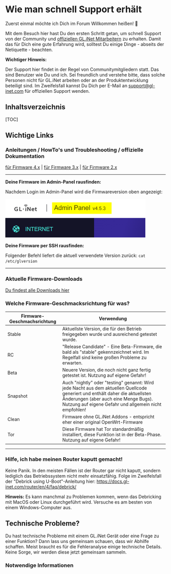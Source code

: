 # Wie man schnell Support erhält

Zuerst einmal möchte ich Dich im Forum Willkommen heißen! :wave:

Mit dem Besuch hier hast Du den ersten Schritt getan, um schnell Support von der Community und [offiziellen GL.iNet Mitarbeitern](https://forum.gl-inet.com/about) zu erhalten. Damit das für Dich eine gute Erfahrung wird, solltest Du einige Dinge - abseits der Netiquette - beachten.

**Wichtiger Hinweis:**

Der Support hier findet in der Regel von Communitymitgliedern statt. Das sind Benutzer wie Du und ich. Sei freundlich und verstehe bitte, dass solche Personen nicht für GL.iNet arbeiten oder an der Produktentwicklung beteiligt sind. Im Zweifelsfall kannst Du Dich per E-Mail an support@gl-inet.com für offiziellen Support wenden.

## Inhaltsverzeichnis

[TOC]



## Wichtige Links

### Anleitungen / HowTo's und Troubleshooting / offizielle Dokumentation

[für Firmware 4.x](https://docs.gl-inet.com/router/en/4/) | [für Firmware 3.x](https://docs.gl-inet.com/router/en/3/) | [für Firmware 2.x](https://docs.gl-inet.com/router/en/2/)

---

**Deine Firmware im Admin-Panel rausfinden:**

Nachdem Login im Admin-Panel wird die Firmwareversion oben angezeigt:

![image-20231202172534715](./assets/image-20231202172534715.png)



**Deine Firmware per SSH rausfinden:**

Folgender Befehl liefert die aktuell verwendete Version zurück: ```cat /etc/glversion```

---

### Aktuelle Firmware-Downloads

[Du findest alle Downloads hier](https://dl.gl-inet.com/)

### Welche Firmware-Geschmacksrichtung für was?

| Firmware-Geschmachsrichtung | Verwendung                                                   |
| --------------------------- | ------------------------------------------------------------ |
| Stable                      | Aktuellste Version, die für den Betrieb freigegeben wurde und ausreichend getestet wurde. |
| RC                          | "Release Candidate" - Eine Beta-Firmware, die bald als "stable" gekennzeichnet wird. Im Regelfall sind keine großen Probleme zu erwarten. |
| Beta                        | Neuere Version, die noch nicht ganz fertig getestet ist. Nutzung auf eigene Gefahr! |
| Snapshot                    | Auch "nightly" oder "testing" genannt: Wird jede Nacht aus dem aktuellen Quellcode generiert und enthält daher die aktuellsten Änderungen (aber auch eine Menge Bugs). Nutzung auf eigene Gefahr und allgemein nicht empfohlen! |
| Clean                       | Firmware ohne GL.iNet Addons - entspricht eher einer original OpenWrt-Firmware |
| Tor                         | Diese Firmware hat Tor standardmäßig installiert, diese Funktion ist in der Beta-Phase. Nutzung auf eigene Gefahr! |

---

### Hilfe, ich habe meinen Router kaputt gemacht!

Keine Panik. In den meisten Fällen ist der Router gar nicht kaputt, sondern lediglich das Betriebssystem nicht mehr einsatzfähig. Folge im Zweifelsfall der "Debrick using U-Boot"-Anleitung hier: https://docs.gl-inet.com/router/en/4/faq/debrick/

**Hinweis:** 
Es kann manchmal zu Problemen kommen, wenn das Debricking mit MacOS oder Linux durchgeführt wird. Versuche es am besten von einem Windows-Computer aus.

## Technische Probleme?

Du hast technische Probleme mit einem GL.iNet Gerät oder eine Frage zu einer Funktion? Dann lass uns gemeinsam schauen, dass wir Abhilfe schaffen. Meist braucht es für die Fehleranalyse einige technische Details. Keine Sorge, wir werden diese jetzt gemeinsam sammeln.

### Notwendige Informationen

